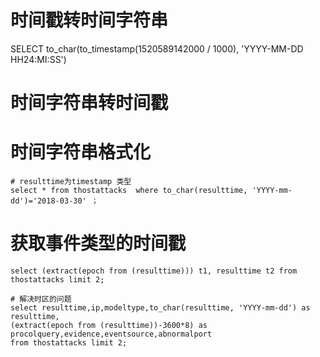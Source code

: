 # 时间戳转时间字符串

SELECT to_char(to_timestamp(1520589142000 / 1000), 'YYYY-MM-DD HH24:MI:SS')



# 时间字符串转时间戳


# 时间字符串格式化

```
# resulttime为timestamp 类型
select * from thostattacks  where to_char(resulttime, 'YYYY-mm-dd')='2018-03-30' ；
```



# 获取事件类型的时间戳

```
select (extract(epoch from (resulttime))) t1, resulttime t2 from thostattacks limit 2;

# 解决时区的问题
select resulttime,ip,modeltype,to_char(resulttime, 'YYYY-mm-dd') as resulttime, 
(extract(epoch from (resulttime))-3600*8) as procolquery,evidence,eventsource,abnormalport 
from thostattacks limit 2;
```



